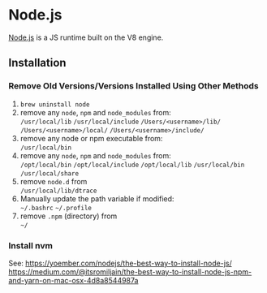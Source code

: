 Node.js
=======

[Node.js](https://nodejs.org/en/) is a JS runtime built on the V8 engine.

Installation
------------

### Remove Old Versions/Versions Installed Using Other Methods ###

1. `brew uninstall node`
2. remove any `node`, `npm` and `node_modules` from:  
   `/usr/local/lib`
   `/usr/local/include`
   `/Users/<username>/lib/`
   `/Users/<username>/local/`
   `/Users/<username>/include/`
3. remove any node or npm executable from:  
   `/usr/local/bin`
4. remove any `node`, `npm` and `node_modules` from:  
   `/opt/local/bin`
   `/opt/local/include`
   `/opt/local/lib`
   `/usr/local/bin`
   `/usr/local/share`
5. remove `node.d` from  
   `/usr/local/lib/dtrace`
6. Manually update the path variable if modified:  
   `~/.bashrc`
   `~/.profile`
7. remove `.npm` (directory) from  
   `~/`

### Install nvm ###

See:
https://yoember.com/nodejs/the-best-way-to-install-node-js/
https://medium.com/@itsromiljain/the-best-way-to-install-node-js-npm-and-yarn-on-mac-osx-4d8a8544987a

